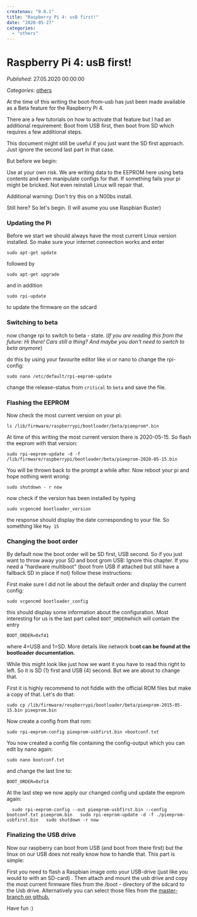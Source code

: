 ```yaml
---
createnav: "0.0.1"
title: "Raspberry Pi 4: usB first!"
date: "2020-05-27"
categories: 
  - "others"
---
```

# Raspberry Pi 4: usB first!
_Published:_ 27.05.2020 00:00:00

_Categories_: [others](/en/categories#others)


At the time of this writing the boot-from-usb has just been made available as a Beta feature for the Raspberry Pi 4.

There are a few tutorials on how to activate that feature but I had an additional requirement: Boot from USB first, then boot from SD which requires a few additional steps.

This document might still be useful if you just want the SD first approach. Just ignore the second last part in that case.

But before we begin:

Use at your own risk. We are writing data to the EEPROM here using beta contents and even manipulate configs for that. If something fails your pi might be bricked. Not even reinstall Linux will repair that.

Additional warning: Don't try this on a N00bs install.

Still here? So let's begin. (I will asume you use Raspbian Buster)

### Updating the Pi

Before we start we should always have the most current Linux version installed. So make sure your internet connection works and enter

`sudo apt-get update`

followed by

`sudo apt-get upgrade`

and in addition

`sudo rpi-update`

to update the firmware on the sdcard

### Switching to beta

now change rpi to switch to beta - state. (_If you are reading this from the future: Hi there! Cars still a thing? And maybe you don't need to switch to beta anymore_)

do this by using your favourite editor like vi or nano to change the rpi-config:

`sudo nano /etc/default/rpi-eeprom-update`

change the release-status from `critical` to `beta` and save the file.

### Flashing the EEPROM

Now check the most current version on your pi:

`ls /lib/firmware/raspberrypi/bootloader/beta/pieeprom*.bin`

At time of this writing the most current version there is 2020-05-15. So flash the eeprom with that version:

`sudo rpi-eeprom-update -d -f /lib/firmware/raspberrypi/bootloader/beta/pieeprom-2020-05-15.bin`

You will be thrown back to the prompt a while after. Now reboot your pi and hope nothing went wrong:

`sudo shutdown - r now`

now check if the version has been installed by typing

`sudo vcgencmd bootloader_version`

the response should display the date corresponding to your file. So something like `May 15`

### Changing the boot order

By default now the boot order will be SD first, USB second. So if you just want to throw away your SD and boot grom USB: Ignore this chapter. If you need a "hardware multiboot" (boot from USB if attached but still have a fallback SD in place if not) follow these instructions:

First make sure I did not lie about the default order and display the current config:

`sudo vcgencmd bootloader_config`

this should display some information about the configuration. Most interesting for us is the last part called `BOOT_ORDER`which will contain the entry

`BOOT_ORDER=0xf41`

where 4=USB and 1=SD. More details like network bo**ot can be found at the bootloader documentation.**

While this might look like just how we want it you have to read this right to left. So it is SD (1) first and USB (4) second. But we are about to change that.

First it is highly recommend to not fiddle with the official ROM files but make a copy of that. Let's do that:

`sudo cp /lib/firmware/respberrypi/bootloader/beta/pieeprom-2015-05-15.bin pieeprom.bin`

Now create a config from that rom:

`sudo rpi-eeprom-config pieeprom-usbfirst.bin >bootconf.txt`

You now created a config file containing the config-output which you can edit by nano again:

`sudo nano bootconf.txt`

and change the last line to:

`BOOT_ORDER=0xf14`

At the last step we now apply our changed config und update the eeprom again:

`  
sudo rpi-eeprom-config --out pieeprom-usbfirst.bin --config bootconf.txt pieeprom.bin  
sudo rpi-eeprom-update -d -f ./pieeprom-usbfirst.bin  
sudo shutdown -r now  
`

### Finalizing the USB drive

Now our raspberry can boot from USB (and boot from there first) but the linux on our USB does not really know how to handle that. This part is simple:

First you need to flash a Raspbian image onto your USB-drive (just like you would to with an SD-card) . Then attach and mount the usb drive and copy the most current firmware files from the /boot - directory of the sdcard to the Usb drive. Alternatively you can select those files from the [master-branch on github.](https://github.com/raspberrypi/firmware/tree/master/boot)

Have fun :)
